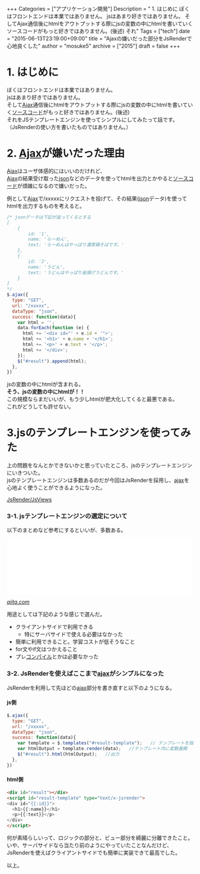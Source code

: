 +++
Categories = ["アプリケーション開発"]
Description = " 1. はじめに  ぼくはフロントエンドは本業ではありません。 jsはあまり好きではありません。 そしてAjax通信後にhtmlをアウトプットする際にjsの変数の中にhtmlを書いていくソースコードがもっと好きではありません。(後述) それ"
Tags = ["tech"]
date = "2015-06-13T23:19:00+09:00"
title = "Ajaxの嫌いだった部分をJsRenderで心地良くした"
author = "mosuke5"
archive = ["2015"]
draft = false
+++

<body>
<h1>1. はじめに</h1>

<p>ぼくはフロントエンドは本業ではありません。<br>
jsはあまり好きではありません。<br>
そして<a class="keyword" href="http://d.hatena.ne.jp/keyword/Ajax">Ajax</a>通信後にhtmlをアウトプットする際にjsの変数の中にhtmlを書いていく<a class="keyword" href="http://d.hatena.ne.jp/keyword/%A5%BD%A1%BC%A5%B9%A5%B3%A1%BC%A5%C9">ソースコード</a>がもっと好きではありません。(後述)<br>
それをJSテンプレートエンジンを使ってシンプルにしてみたって話です。
（JsRenderの使い方を書いたものではありません。）</p>

<h1>2. <a class="keyword" href="http://d.hatena.ne.jp/keyword/Ajax">Ajax</a>が嫌いだった理由</h1>

<p><a class="keyword" href="http://d.hatena.ne.jp/keyword/Ajax">Ajax</a>はユーザ体感的にはいいのだけれど、<br>
<a class="keyword" href="http://d.hatena.ne.jp/keyword/Ajax">Ajax</a>の結果受け取った<a class="keyword" href="http://d.hatena.ne.jp/keyword/json">json</a>などのデータを使ってhtmlを出力とかやると<a class="keyword" href="http://d.hatena.ne.jp/keyword/%A5%BD%A1%BC%A5%B9%A5%B3%A1%BC%A5%C9">ソースコード</a>が煩雑になるので嫌いだった。</p>

<p>例として<a class="keyword" href="http://d.hatena.ne.jp/keyword/Ajax">Ajax</a>で/xxxxxにリクエストを投げて、その結果(<a class="keyword" href="http://d.hatena.ne.jp/keyword/json">json</a>データ)を使ってhtmlを出力するものを考えると。</p>

```javascript
/* jsonデータは下記が返ってくるとする
[
    {
        id: '1',
        name: 'らーめん',
        text: 'らーめんはやっぱり濃厚鶏そばです。'
    },
    {
        id: '2',
        name: 'うどん',
        text: 'うどんはやっぱり釜揚げうどんです。'
    }
]
*/
$.ajax({
  type: "GET",
  url: "/xxxxx",
  dataType: "json",
  success: function(data){
    var html = '';
    data.forEach(function (e) {
      html += '<div id="' + e.id + '">';
      html += '<h1>' + e.name + '</h1>';
      html += '<p>' + e.text + '</p>';
      html += '</div>';
    });
    $("#result").append(html);
  },
})
```


<p>jsの変数の中にhtmlが含まれる。<br>
<b>そう、jsの変数の中にhtmlが！！</b><br>
この規模ならまだいいが、もう少しhtmlが肥大化してくると最悪である。<br>
これがどうしても許せない。</p>

<h1>3.jsのテンプレートエンジンを使ってみた</h1>

<p>上の問題をなんとかできないかと思っていたところ、jsのテンプレートエンジンにいきついた。<br>
jsのテンプレートエンジンは多数あるのだが今回はJsRenderを採用し、<a class="keyword" href="http://d.hatena.ne.jp/keyword/ajax">ajax</a>を心地よく使うことができるようになった。</p>

<p><a href="http://www.jsviews.com/">JsRender/JsViews</a></p>

<h3>3-1. jsテンプレートエンジンの選定について</h3>

<p>以下のまとめなど参考にするといいが、多数ある。
<iframe src="//hatenablog-parts.com/embed?url=http%3A%2F%2Fqiita.com%2FKumamon%2Fitems%2F7db7c8f5e5ace3b40874" title="JavaScriptテンプレートエンジンまとめ - Qiita" class="embed-card embed-webcard" scrolling="no" frameborder="0" style="display: block; width: 100%; height: 155px; max-width: 500px; margin: 10px 0px;"><a href="http://qiita.com/Kumamon/items/7db7c8f5e5ace3b40874">JavaScriptテンプレートエンジンまとめ - Qiita</a></iframe><cite class="hatena-citation"><a href="http://qiita.com/Kumamon/items/7db7c8f5e5ace3b40874">qiita.com</a></cite></p>

<p>用途としては下記のような感じで選んだ。</p>

<ul>
<li>クライアントサイドで利用できる

<ul>
<li>特にサーバサイドで使える必要はなかった</li>
</ul>
</li>
<li>簡単に利用できること。学習コストが低そうなこと</li>
<li>for文やif文はつかえること</li>
<li>プレ<a class="keyword" href="http://d.hatena.ne.jp/keyword/%A5%B3%A5%F3%A5%D1%A5%A4%A5%EB">コンパイル</a>とかは必要なかった</li>
</ul>


<h3>3-2. JsRenderを使えばここまで<a class="keyword" href="http://d.hatena.ne.jp/keyword/ajax">ajax</a>がシンプルになった</h3>

<p>JsRenderを利用して先ほどの<a class="keyword" href="http://d.hatena.ne.jp/keyword/ajax">ajax</a>部分を書き直すと以下のようになる。</p>

<h4>js側</h4>

```javascript
$.ajax({
  type: "GET",
  url: "/xxxxx",
  dataType: "json",
  success: function(data){
    var template = $.templates("#result-template");   // テンプレートを指定
    var htmlOutput = template.render(data);   //テンプレート内に変数展開
    $("#result").html(htmlOutput);   //出力
  },
})
```


<h4>html側</h4>

```html
<div id="result"></div>
<script id="result-template" type="text/x-jsrender">
<div id="{{:id}}">
  <h1>{{:name}}</h1>
  <p>{{:text}}</p>
</div>
</script>
```


<p>何が素晴らしいって、ロジックの部分と、ビュー部分を綺麗に分離できたこと。<br>
いや、サーバサイドなら当たり前のようにやっていたことなんだけど、<br>
JsRenderを使えばクライアントサイドでも簡単に実装できて最高でした。</p>

<p>以上。</p>
</body>
